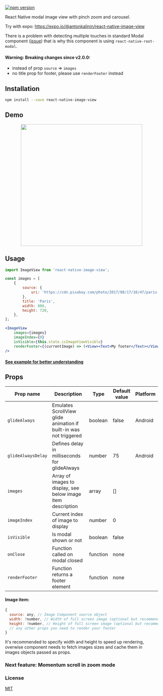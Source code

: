 [![npm version](https://badge.fury.io/js/react-native-image-view.svg)](https://badge.fury.io/js/react-native-image-view)

React Native modal image view with pinch zoom and carousel.

Try with expo: https://expo.io/@antonkalinin/react-native-image-view

There is a problem with detecting multiple touches in standard Modal component ([issue](https://github.com/facebook/react-native/issues/14295)) that is why
this component is using `react-native-root-modal`.

#### Warning: Breaking changes since v2.0.0:

- instead of prop `source` => `images`
- no title prop for footer, please use `renderFooter` instead

## Installation

```bash
npm install --save react-native-image-view
```

## Demo

<p align="center">
  <img src="https://raw.githubusercontent.com/antonKalinin/react-native-image-view/master/static/demoV2.gif" height="400" />
</p>

## Usage
```jsx
import ImageView from 'react-native-image-view';

const images = [
    {
        source: {
            uri: 'https://cdn.pixabay.com/photo/2017/08/17/10/47/paris-2650808_960_720.jpg',
        },
        title: 'Paris',
        width: 806,
        height: 720,
    },
];

<ImageView
    images={images}
    imageIndex={0}
    isVisible={this.state.isImageViewVisible}
    renderFooter={(currentImage) => (<View><Text>My footer</Text></View>)}
/>
```

#### [See example for better understanding](https://github.com/antonKalinin/react-native-image-view/blob/master/example/App.js)

## Props

Prop name           | Description   | Type      | Default value | Platform |
--------------------|---------------|-----------|---------------|----------|
`glideAlways`  | Emulates ScrollView glide animation if built-in was not triggered  | boolean | false | Android
`glideAlwaysDelay`  | Defines delay in milliseconds for glideAlways  | number | 75 | Android
`images`  | Array of images to display, see below image item description | array | [] | 
`imageIndex` | Current index of image to display | number | 0 | 
`isVisible` | Is modal shown or not | boolean | false | 
`onClose` | Function called on modal closed | function | none | 
`renderFooter` | Function returns a footer element | function | none | 

#### Image item:

```js
{
  source: any, // Image Component source object
  width: ?number, // Width of full screen image (optional but recommended)
  height: ?number, // Height of full screen image (optional but recommended)
  // any other props you need to render your footer
}
```

It's recommended to specify width and height to speed up rendering, overwise component needs to fetch images sizes and cache them in images objects passed as props.

### Next feature: Momentum scroll in zoom mode

### License
  [MIT](LICENSE)
